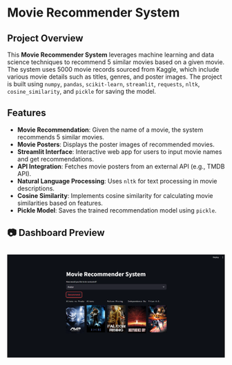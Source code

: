 # Movie Recommender System

## Project Overview

This **Movie Recommender System** leverages machine learning and data science techniques to recommend 5 similar movies based on a given movie. The system uses 5000 movie records sourced from Kaggle, which include various movie details such as titles, genres, and poster images. The project is built using `numpy`, `pandas`, `scikit-learn`, `streamlit`, `requests`, `nltk`, `cosine_similarity`, and `pickle` for saving the model.

## Features

- **Movie Recommendation**: Given the name of a movie, the system recommends 5 similar movies.
- **Movie Posters**: Displays the poster images of recommended movies.
- **Streamlit Interface**: Interactive web app for users to input movie names and get recommendations.
- **API Integration**: Fetches movie posters from an external API (e.g., TMDB API).
- **Natural Language Processing**: Uses `nltk` for text processing in movie descriptions.
- **Cosine Similarity**: Implements cosine similarity for calculating movie similarities based on features.
- **Pickle Model**: Saves the trained recommendation model using `pickle`.
## 📷 Dashboard Preview

![Movie Recommender System](movie.png)
---
